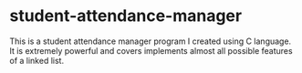 # student-attendance-manager
This is a student attendance manager program I created using C language. It is extremely powerful and covers implements almost all possible features of a linked list. 
